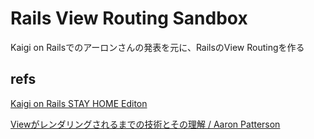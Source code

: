 # Rails View Routing Sandbox

Kaigi on Railsでのアーロンさんの発表を元に、RailsのView Routingを作る

## refs

[Kaigi on Rails STAY HOME Editon](https://www.youtube.com/watch?v=q0CH1tB7e_o)

[Viewがレンダリングされるまでの技術とその理解 / Aaron Patterson](https://www.youtube.com/watch?v=QTv9MVRa_MM&t=10X)
